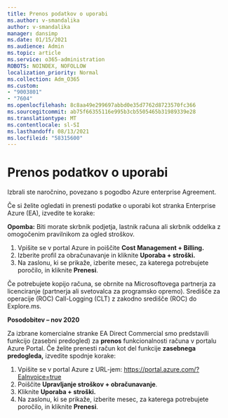 ```yaml
---
title: Prenos podatkov o uporabi
ms.author: v-smandalika
author: v-smandalika
manager: dansimp
ms.date: 01/15/2021
ms.audience: Admin
ms.topic: article
ms.service: o365-administration
ROBOTS: NOINDEX, NOFOLLOW
localization_priority: Normal
ms.collection: Adm_O365
ms.custom:
- "9003801"
- "7604"
ms.openlocfilehash: 8c8aa49e299697abbd0e35d7762d8723570fc366
ms.sourcegitcommit: ab75f66355116e995b3cb5505465b31989339e28
ms.translationtype: MT
ms.contentlocale: sl-SI
ms.lasthandoff: 08/13/2021
ms.locfileid: "58315600"
---
```

# <a name="download-usage-data"></a>Prenos podatkov o uporabi

Izbrali ste naročnino, povezano s pogodbo Azure enterprise Agreement.

Če si želite ogledati in prenesti podatke o uporabi kot stranka Enterprise Azure (EA), izvedite te korake:

**Opomba:** Biti morate skrbnik podjetja, lastnik računa ali skrbnik oddelka z omogočenim pravilnikom za ogled stroškov. 

1. Vpišite se v portal Azure in poiščite **Cost Management + Billing.**
2. Izberite profil za obračunavanje in kliknite **Uporaba + stroški.**
3. Na zaslonu, ki se prikaže, izberite mesec, za katerega potrebujete poročilo, in kliknite **Prenesi**.

Če potrebujete kopijo računa, se obrnite na Microsoftovega partnerja za licenciranje (partnerja ali svetovalca za programsko opremo). Središče za operacije (ROC) Call-Logging (CLT) z zakodno središče (ROC) do Explore.ms.

**Posodobitev – nov 2020**

Za izbrane komercialne stranke EA Direct Commercial smo predstavili funkcijo (zasebni predogled) za **prenos** funkcionalnosti računa v portalu Azure Portal. Če želite prenesti račun kot del funkcije **zasebnega predogleda,** izvedite spodnje korake:

1. Vpišite se v portal Azure z URL-jem: https://portal.azure.com/?EaInvoice=true 
2. Poiščite **Upravljanje stroškov + obračunavanje**. 
3. Kliknite **Uporaba + stroški.** 
4. Na zaslonu, ki se prikaže, izberite mesec, za katerega potrebujete poročilo, in kliknite **Prenesi**.